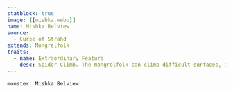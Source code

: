 ```yaml
---
statblock: true
image: [[mishka.webp]]
name: Mishka Belview
source:
  - Curse of Strahd
extends: Mongrelfolk
traits:
  - name: Extraordinary Feature
    desc: Spider Climb. The mongrelfolk can climb difficult surfaces, including upside down on ceilings, without needing to make an ability check.
---
```


```statblock
monster: Mishka Belview
```